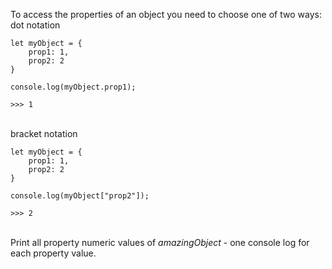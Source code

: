 To access the properties of an object you need to choose one of two ways:
\
dot notation
```
let myObject = {
    prop1: 1,
    prop2: 2
}

console.log(myObject.prop1);

>>> 1
```
\
bracket notation
```
let myObject = {
    prop1: 1,
    prop2: 2
}

console.log(myObject["prop2"]);

>>> 2
```
\
Print all property numeric values of _amazingObject_ - one console log for each property value. 